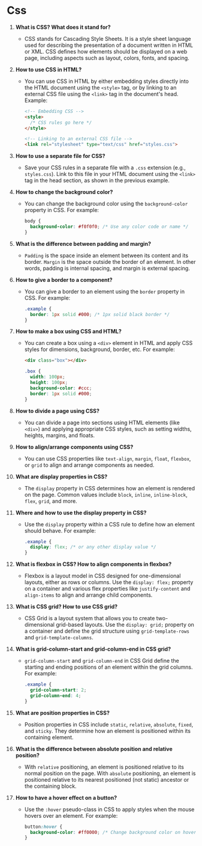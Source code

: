 # Css

1. **What is CSS? What does it stand for?**
   - CSS stands for Cascading Style Sheets. It is a style sheet language used for describing the presentation of a document written in HTML or XML. CSS defines how elements should be displayed on a web page, including aspects such as layout, colors, fonts, and spacing.

2. **How to use CSS in HTML?**
   - You can use CSS in HTML by either embedding styles directly into the HTML document using the `<style>` tag, or by linking to an external CSS file using the `<link>` tag in the document's head. Example:
     ```html
     <!-- Embedding CSS -->
     <style>
       /* CSS rules go here */
     </style>

     <!-- Linking to an external CSS file -->
     <link rel="stylesheet" type="text/css" href="styles.css">
     ```

3. **How to use a separate file for CSS?**
   - Save your CSS rules in a separate file with a `.css` extension (e.g., `styles.css`). Link to this file in your HTML document using the `<link>` tag in the head section, as shown in the previous example.

4. **How to change the background color?**
   - You can change the background color using the `background-color` property in CSS. For example:
     ```css
     body {
       background-color: #f0f0f0; /* Use any color code or name */
     }
     ```

5. **What is the difference between padding and margin?**
   - `Padding` is the space inside an element between its content and its border. `Margin` is the space outside the border of an element. In other words, padding is internal spacing, and margin is external spacing.

6. **How to give a border to a component?**
   - You can give a border to an element using the `border` property in CSS. For example:
     ```css
     .example {
       border: 1px solid #000; /* 1px solid black border */
     }
     ```

7. **How to make a box using CSS and HTML?**
   - You can create a box using a `<div>` element in HTML and apply CSS styles for dimensions, background, border, etc. For example:
     ```html
     <div class="box"></div>
     ```
     ```css
     .box {
       width: 100px;
       height: 100px;
       background-color: #ccc;
       border: 1px solid #000;
     }
     ```

8. **How to divide a page using CSS?**
   - You can divide a page into sections using HTML elements (like `<div>`) and applying appropriate CSS styles, such as setting widths, heights, margins, and floats.

9. **How to align/arrange components using CSS?**
   - You can use CSS properties like `text-align`, `margin`, `float`, `flexbox`, or `grid` to align and arrange components as needed.

10. **What are display properties in CSS?**
    - The `display` property in CSS determines how an element is rendered on the page. Common values include `block`, `inline`, `inline-block`, `flex`, `grid`, and more.

11. **Where and how to use the display property in CSS?**
    - Use the `display` property within a CSS rule to define how an element should behave. For example:
      ```css
      .example {
        display: flex; /* or any other display value */
      }
      ```

12. **What is flexbox in CSS? How to align components in flexbox?**
    - Flexbox is a layout model in CSS designed for one-dimensional layouts, either as rows or columns. Use the `display: flex;` property on a container and various flex properties like `justify-content` and `align-items` to align and arrange child components.

13. **What is CSS grid? How to use CSS grid?**
    - CSS Grid is a layout system that allows you to create two-dimensional grid-based layouts. Use the `display: grid;` property on a container and define the grid structure using `grid-template-rows` and `grid-template-columns`.

14. **What is grid-column-start and grid-column-end in CSS grid?**
    - `grid-column-start` and `grid-column-end` in CSS Grid define the starting and ending positions of an element within the grid columns. For example:
      ```css
      .example {
        grid-column-start: 2;
        grid-column-end: 4;
      }
      ```

15. **What are position properties in CSS?**
    - Position properties in CSS include `static`, `relative`, `absolute`, `fixed`, and `sticky`. They determine how an element is positioned within its containing element.

16. **What is the difference between absolute position and relative position?**
    - With `relative` positioning, an element is positioned relative to its normal position on the page. With `absolute` positioning, an element is positioned relative to its nearest positioned (not static) ancestor or the containing block.

17. **How to have a hover effect on a button?**
    - Use the `:hover` pseudo-class in CSS to apply styles when the mouse hovers over an element. For example:
      ```css
      button:hover {
        background-color: #ff0000; /* Change background color on hover */
      }
      ```